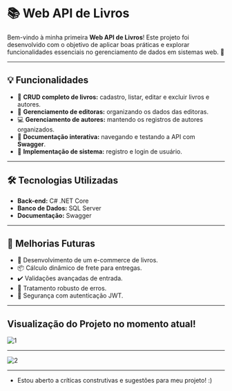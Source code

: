 # 📚 Web API de Livros  

Bem-vindo à minha primeira **Web API de Livros**! Este projeto foi desenvolvido com o objetivo de aplicar boas práticas e explorar funcionalidades essenciais no gerenciamento de dados em sistemas web. 🚀  

---

## 💡 **Funcionalidades**  

- 📖 **CRUD completo de livros:** cadastro, listar, editar e excluir livros e autores.
- 🏢 **Gerenciamento de editoras:** organizando os dados das editoras.  
- 💻 **Gerenciamento de autores:** mantendo os registros de autores organizados.  
- 🚀 **Documentação interativa:** navegando e testando a API com **Swagger**.  
- 🔑 **Implementação de sistema:** registro e login de usuário.  
---

## 🛠️ **Tecnologias Utilizadas**  

- **Back-end:** C# .NET Core  
- **Banco de Dados:** SQL Server  
- **Documentação:** Swagger  

---

## 🔮 **Melhorias Futuras**

- 🛒 Desenvolvimento de um e-commerce de livros.  
- 📦 Cálculo dinâmico de frete para entregas.  
- ✔️ Validações avançadas de entrada.  
- 🔧 Tratamento robusto de erros.  
- 🔐 Segurança com autenticação JWT.
  
---

## **Visualização do Projeto no momento atual!**

![1](https://github.com/user-attachments/assets/d42348ae-2917-43a0-8390-7ed9a90178bf)

---

![2](https://github.com/user-attachments/assets/28f98c67-07ab-4628-b4ba-7d98261168ab)

---

- Estou aberto a críticas construtivas e sugestões para meu projeto! :)
  
